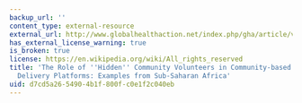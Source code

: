 ```yaml
---
backup_url: ''
content_type: external-resource
external_url: http://www.globalhealthaction.net/index.php/gha/article/view/27214
has_external_license_warning: true
is_broken: true
license: https://en.wikipedia.org/wiki/All_rights_reserved
title: 'The Role of ''Hidden'' Community Volunteers in Community-based Health Service
  Delivery Platforms: Examples from Sub-Saharan Africa'
uid: d7cd5a26-5490-4b1f-800f-c0e1f2c040eb
---
```

